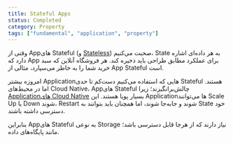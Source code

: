 ```yaml
---
title: Stateful Apps
status: Completed
category: Property
tags: ["fundamental", "application", "property"]
---
```


وقتی از Appهای Stateful (و [Stateless](/stateless-apps/)) صحبت می‌کنیم، State به هر داده‌ای اشاره دارد که App برای عملکرد مطابق طراحی باید ذخیره کند. هر فروشگاه آنلاین که سبد خرید شما را به خاطر می‌سپارد، مثالی از App Stateful است.

امروزه بیشتر Applicationهایی که استفاده می‌کنیم دست‌کم تا حدی Stateful هستند. اما در محیط‌های Cloud Native، Appهای Stateful چالش‌برانگیزند؛ زیرا [Applicationهای Cloud Native](/cloud-native-apps/) بسیار پویا هستند. این Applicationها می‌توانند Scale Up یا Down شوند، Restart شوند و جابه‌جا شوند، اما همچنان باید بتوانند به State خود دسترسی داشته باشند.

بنابراین Appهای Stateful به نوعی Storage نیاز دارند که از هرجا قابل دسترسی باشد؛ مانند پایگاه‌های داده.

